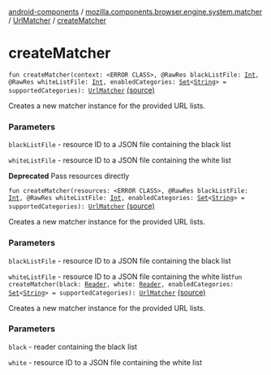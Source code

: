 [android-components](../../index.md) / [mozilla.components.browser.engine.system.matcher](../index.md) / [UrlMatcher](index.md) / [createMatcher](./create-matcher.md)

# createMatcher

`fun createMatcher(context: <ERROR CLASS>, @RawRes blackListFile: `[`Int`](https://kotlinlang.org/api/latest/jvm/stdlib/kotlin/-int/index.html)`, @RawRes whiteListFile: `[`Int`](https://kotlinlang.org/api/latest/jvm/stdlib/kotlin/-int/index.html)`, enabledCategories: `[`Set`](https://kotlinlang.org/api/latest/jvm/stdlib/kotlin.collections/-set/index.html)`<`[`String`](https://kotlinlang.org/api/latest/jvm/stdlib/kotlin/-string/index.html)`> = supportedCategories): `[`UrlMatcher`](index.md) [(source)](https://github.com/mozilla-mobile/android-components/blob/master/components/browser/engine-system/src/main/java/mozilla/components/browser/engine/system/matcher/UrlMatcher.kt#L176)

Creates a new matcher instance for the provided URL lists.

### Parameters

`blackListFile` - resource ID to a JSON file containing the black list

`whiteListFile` - resource ID to a JSON file containing the white list

**Deprecated**
Pass resources directly

`fun createMatcher(resources: <ERROR CLASS>, @RawRes blackListFile: `[`Int`](https://kotlinlang.org/api/latest/jvm/stdlib/kotlin/-int/index.html)`, @RawRes whiteListFile: `[`Int`](https://kotlinlang.org/api/latest/jvm/stdlib/kotlin/-int/index.html)`, enabledCategories: `[`Set`](https://kotlinlang.org/api/latest/jvm/stdlib/kotlin.collections/-set/index.html)`<`[`String`](https://kotlinlang.org/api/latest/jvm/stdlib/kotlin/-string/index.html)`> = supportedCategories): `[`UrlMatcher`](index.md) [(source)](https://github.com/mozilla-mobile/android-components/blob/master/components/browser/engine-system/src/main/java/mozilla/components/browser/engine/system/matcher/UrlMatcher.kt#L190)

Creates a new matcher instance for the provided URL lists.

### Parameters

`blackListFile` - resource ID to a JSON file containing the black list

`whiteListFile` - resource ID to a JSON file containing the white list`fun createMatcher(black: `[`Reader`](https://developer.android.com/reference/java/io/Reader.html)`, white: `[`Reader`](https://developer.android.com/reference/java/io/Reader.html)`, enabledCategories: `[`Set`](https://kotlinlang.org/api/latest/jvm/stdlib/kotlin.collections/-set/index.html)`<`[`String`](https://kotlinlang.org/api/latest/jvm/stdlib/kotlin/-string/index.html)`> = supportedCategories): `[`UrlMatcher`](index.md) [(source)](https://github.com/mozilla-mobile/android-components/blob/master/components/browser/engine-system/src/main/java/mozilla/components/browser/engine/system/matcher/UrlMatcher.kt#L207)

Creates a new matcher instance for the provided URL lists.

### Parameters

`black` - reader containing the black list

`white` - resource ID to a JSON file containing the white list